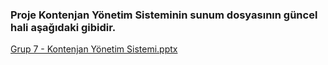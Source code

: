 ### Proje Kontenjan Yönetim Sisteminin sunum dosyasının güncel hali aşağıdaki gibidir.


[Grup 7 - Kontenjan Yönetim Sistemi.pptx](https://github.com/baykirac/AcademicianAndStudentMS/files/13787865/Grup.7.-.Kontenjan.Yonetim.Sistemi.pptx)

